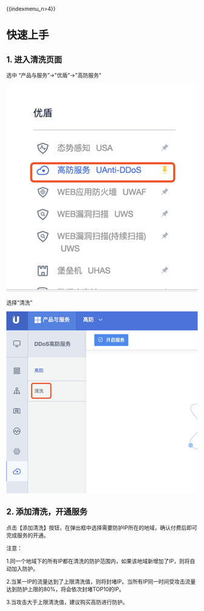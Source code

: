 {{indexmenu_n>4}}

# 快速上手

## 1. 进入清洗页面

选中 “产品与服务”-\>"优盾"-\>"高防服务"

![](/images/菜单.png)

选择“清洗”

![](/images/清洗.png)

## 2. 添加清洗，开通服务

点击【添加清洗】按钮，在弹出框中选择需要防护IP所在的地域，确认付费后即可完成服务的开通。

注意：

1.同一个地域下的所有IP都在清洗的防护范围内，如果该地域新增加了IP，则将自动加入防护。

2.当某一IP的流量达到了上限清洗值，则将封堵IP。当所有IP同一时间受攻击流量达到防护上限的80%，将会依次封堵TOP10的IP。

3.当攻击大于上限清洗值，建议购买高防进行防护。
